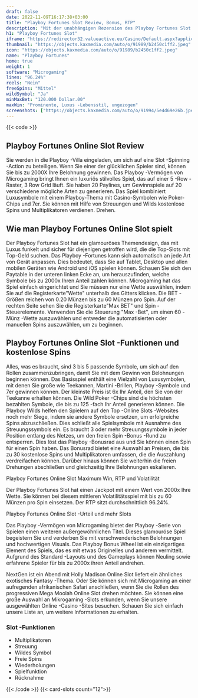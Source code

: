 ```yaml
---
draft: false
date: 2022-11-09T16:17:38+03:00
title: "Playboy Fortunes Slot Review, Bonus, RTP"
description: "Mit der unabhängigen Rezension des Playboy Fortunes Slot aus Microgaming können Sie kostenlos oder echtes Geld spielen und hier einen Bonus erhalten!"
h1: "Playboy Fortunes Slot"
iframe: "https://redirector32.valueactive.eu/Casino/Default.aspx?applicationid=4023&serverid=22619&gameid=playboyfortunesDesktop&ul=en&variant=uat-demo&sext1=demo&sext2=demo&lobby"
thumbnail: "https://objects.kaxmedia.com/auto/o/91989/b2450c1ff2.jpeg"
icon: "https://objects.kaxmedia.com/auto/o/91989/b2450c1ff2.jpeg"
name: "Playboy Fortunes"
home: true
weight: 1
software: "Microgaming"
lines: "96.24%"
reels: "Nein"
freeSpins: "Mittel"
wildSymbol: "Ja"
minMaxBet: "120.000 Dollar.00"
maxWin: "Prominente, Luxus -Lebensstil, ungezogen"
screenshots: ["https://objects.kaxmedia.com/auto/o/91994/5e4d69e26b.jpeg"]
---
```


{{< code >}}<h2>Playboy Fortunes Online Slot Review</h2><p>Sie werden in die Playboy -Villa eingeladen, um sich auf eine Slot -Spinning -Action zu beteiligen. Wenn Sie einer der glücklichen Spieler sind, können Sie bis zu 2000X Ihre Belohnung gewinnen. Das Playboy -Vermögen von Microgaming bringt Ihnen ein luxuriös stilvolles Spiel, das auf einer 5 -Row -Raster, 3 Row Grid läuft. Sie haben 20 Paylines, um Gewinnspiele auf 20 verschiedene mögliche Arten zu generieren. Das Spiel kombiniert Luxusymbole mit einem Playboy-Thema mit Casino-Symbolen wie Poker-Chips und 7er. Sie können mit Hilfe von Streuungen und Wilds kostenlose Spins und Multiplikatoren verdienen. Drehen.</p><h2>Wie man Playboy Fortunes Online Slot spielt</h2><p>Der Playboy Fortunes Slot hat ein glamouröses Themendesign, das mit Luxus funkelt und sicher für diejenigen getroffen wird, die die Top-Slots mit Top-Geld suchen. Das Playboy -Fortunes kann sich automatisch an jede Art von Gerät anpassen. Dies bedeutet, dass Sie auf Tablet, Desktop und allen mobilen Geräten wie Android und iOS spielen können. Schauen Sie sich den Paytable in der unteren linken Ecke an, um herauszufinden, welche Symbole bis zu 2000x Ihren Anteil zahlen können. Microgaming hat das Spiel einfach eingerichtet und Sie müssen nur eine Wette auswählen, indem Sie auf die Registerkarte"Wette" unterhalb des Gitters klicken. Die BET -Größen reichen von 0.20 Münzen bis zu 60 Münzen pro Spin. Auf der rechten Seite sehen Sie die Registerkarte"Max BET" und Spin -Steuerelemente. Verwenden Sie die Steuerung "Max -Bet", um einen 60 -Münz -Wette auszuwählen und entweder die automatisierten oder manuellen Spins auszuwählen, um zu beginnen.</p><h2>Playboy Fortunes Online Slot -Funktionen und kostenlose Spins</h2><p>Alles, was es braucht, sind 3 bis 5 passende Symbole, um sich auf den Rollen zusammenzubringen, damit Sie mit dem Gewinn von Belohnungen beginnen können. Das Basisspiel enthält eine Vielzahl von Luxusymbolen, mit denen Sie große wie Teekannen, Martini -Brillen, Playboy -Symbole und 7er gewinnen können. Der kleinste Preis ist 6x Ihr Anteil, den Sie von der Teekanne erhalten können. Die Wild Poker -Chips sind die höchsten bezahlten Symbole, die bis zu 125 -fach Ihr Anteil generieren können. Die Playboy Wilds helfen den Spielern auf den Top -Online Slots -Websites noch mehr Siege, indem sie andere Symbole ersetzen, um erfolgreiche Spins abzuschließen. Dies schließt alle Spielsymbole mit Ausnahme des Streuungssymbols ein. Es braucht 3 oder mehr Streuungssymbole in jeder Position entlang des Netzes, um den freien Spin -Bonus -Rund zu entsperren. Dies löst das Playboy -Bonusrad aus und Sie können einen Spin für einen Spin haben. Das Bonusrad bietet eine Auswahl an Preisen, die bis zu 30 kostenlose Spins und Multiplikatoren umfassen, die die Auszahlung verdreifachen können. Darüber hinaus können Sie weiterhin die freien Drehungen abschließen und gleichzeitig Ihre Belohnungen eskalieren.</p><p>Playboy Fortunes Online Slot Maximum Win, RTP und Volatilität</p><p>Der Playboy Fortunes Slot hat einen Jackpot mit einem Wert von 2000x Ihre Wette. Sie können bei diesem mittleren Volatilitätsspiel mit bis zu 60 Münzen pro Spin einsetzen. Der RTP sitzt durchschnittlich 96.24%.</p><p>Playboy Fortunes Online Slot -Urteil und mehr Slots</p><p>Das Playboy -Vermögen von Microgaming bietet der Playboy -Serie von Spielen einen weiteren außergewöhnlichen Titel. Dieses glamouröse Spiel begeistern Sie und verderben Sie mit verschwenderischen Belohnungen und hochwertigen Visuals. Das Playboy Bonus Wheel ist ein einzigartiges Element des Spiels, das es mit etwas Originelles und anderem vermittelt. Aufgrund des Standard -Layouts und des Gameplays können Neuling sowie erfahrene Spieler für bis zu 2000x ihren Anteil andrehen.</p><p>NextGen ist ein Abend mit Holly Madison Online Slot liefert ein ähnliches exotisches Fantasy -Thema. Oder Sie können sich mit Microgaming an einer aufregenden afrikanischen Safari anschließen, wenn Sie die Rollen des progressiven Mega Moolah Online Slot drehen möchten. Sie können eine große Auswahl an Mikrogaming -Slots erkunden, wenn Sie unsere ausgewählten Online -Casino -Sites besuchen. Schauen Sie sich einfach unsere Liste an, um weitere Informationen zu erhalten.</p><h3>
Slot -Funktionen</h3><ul>
<li></span>
Multiplikatoren</li>
<li></span>
Streuung</li>
<li></span>
Wildes Symbol</li>
<li></span>
Freie Spins</li>
<li></span>
Wiederholungen</li>
<li></span>
Spielfunktion</li>
<li></span>
Rücknahme</li></ul>{{< /code >}}
{{< card-slots count="12">}}